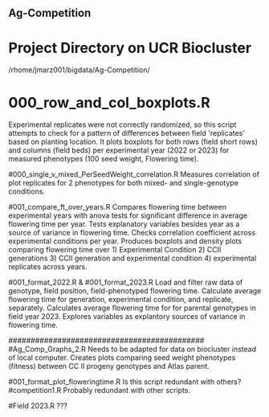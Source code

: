 ## Ag-Competition  
# Project Directory on UCR Biocluster
/rhome/jmarz001/bigdata/Ag-Competition/


# 000_row_and_col_boxplots.R
Experimental replicates were not correctly randomized, so this script attempts to check for a pattern of differences between field 'replicates' based on planting location. It plots boxplots for both rows (field short rows) and columns (field beds) per experimental year (2022 or 2023) for measured phenotypes (100 seed weight, Flowering time).

#000_single_v_mixed_PerSeedWeight_correlation.R
Measures correlation of plot replicates for 2 phenotypes for both mixed- and single-genotype conditions.

#001_compare_ft_over_years.R
Compares flowering time between experimental years with anova tests for significant difference in average flowering time per year.
Tests explanatory variables besides year as a source of variance in flowering time.
Checks correlation coefficient across experimental conditions per year.
Produces boxplots and density plots comparing flowering time over 1) Experimental Condition  2) CCII generations  3) CCII generation and experimental condition  4) experimental replicates across years.

#001_format_2022.R & #001_format_2023.R
Load and filter raw data of genotype, field position, field-phenotyped flowering time. Calculate average flowering time for generation, experimental condition, and replicate, separately. Calculates average flowering time for for parental genotypes in field year 2023. Explores variables as explantory sources of variance in flowering time.


############################################
#Ag_Comp_Graphs_2.R
Needs to be adapted for data on biocluster instead of local computer.
Creates plots comparing seed weight phenotypes (fitness) between CC II progeny genotypes and Atlas parent.

#001_format_plot_floweringtime.R
Is this script redundant with others?
#competition1.R
Probably redundant with other scripts.

#Field 2023.R
???
